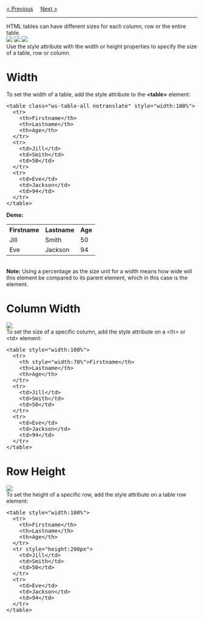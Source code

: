 <a href="/HTML/Tables/Borders.md">&lt; Previous</a>
&nbsp;&nbsp;&nbsp;
<a href="/HTML/Tables/Headers.md">Next &gt;</a>
<hr>
HTML tables can have different sizes for each column, row or the entire table.
<br>
<img src="https://i.imgur.com/tueJN6M.png">
<img src="https://i.imgur.com/0w8tsoA.png">
<img src="https://i.imgur.com/APg9ROf.png">
<br>
Use the style attribute with the width or height properties to specify the size of a table, row or column.
<h1>Width</h1>
To set the width of a table, add the style attribute to the <b>&lt;table&gt;</b> element:
<pre>
&lt;table class="ws-table-all notranslate" style="width:100%"&gt;
  &lt;tr&gt;
    &lt;th&gt;Firstname&lt;/th&gt;
    &lt;th&gt;Lastname&lt;/th&gt;
    &lt;th&gt;Age&lt;/th&gt;
  &lt;/tr&gt;
  &lt;tr&gt;
    &lt;td&gt;Jill&lt;/td&gt;
    &lt;td&gt;Smith&lt;/td&gt;
    &lt;td&gt;50&lt;/td&gt;
  &lt;/tr&gt;
  &lt;tr&gt;
    &lt;td&gt;Eve&lt;/td&gt;
    &lt;td&gt;Jackson&lt;/td&gt;
    &lt;td&gt;94&lt;/td&gt;
  &lt;/tr&gt;
&lt;/table&gt;
</pre>
<b>Demo:</b>
<br>
<table class="ws-table-all notranslate" width="100%">
  <tr>
    <th>Firstname</th>
    <th>Lastname</th>
    <th>Age</th>
  </tr>
  <tr>
    <td>Jill</td>
    <td>Smith</td>
    <td>50</td>
  </tr>
  <tr>
    <td>Eve</td>
    <td>Jackson</td>
    <td>94</td>
  </tr>
</table>
<br>
<b>Note:</b> Using a percentage as the size unit for a width means how wide will this element be compared to its parent element, which in this case is the <body> element.
<h1>Column Width</h1>
<img src="https://i.imgur.com/5NfpKNh.png">
<br>
To set the size of a specific column, add the style attribute on a &lt;th&gt; or &lt;td&gt; element:
<pre>
&lt;table style="width:100%"&gt;
  &lt;tr&gt;
    &lt;th style="width:70%">Firstname&lt;/th&gt;
    &lt;th&gt;Lastname&lt;/th&gt;
    &lt;th&gt;Age&lt;/th&gt;
  &lt;/tr&gt;
  &lt;tr&gt;
    &lt;td&gt;Jill&lt;/td&gt;
    &lt;td&gt;Smith&lt;/td&gt;
    &lt;td&gt;50&lt;/td&gt;
  &lt;/tr&gt;
  &lt;tr&gt;
    &lt;td&gt;Eve&lt;/td&gt;
    &lt;td&gt;Jackson&lt;/td&gt;
    &lt;td&gt;94&lt;/td&gt;
  &lt;/tr&gt;
&lt;/table&gt;
</pre>
<h1>Row Height</h1>
<img src="https://i.imgur.com/hvrvC3C.png">
<br>
To set the height of a specific row, add the style attribute on a table row element:
<pre>
&lt;table style="width:100%"&gt;
  &lt;tr&gt;
    &lt;th&gt;Firstname&lt;/th&gt;
    &lt;th&gt;Lastname&lt;/th&gt;
    &lt;th&gt;Age&lt;/th&gt;
  &lt;/tr&gt;
  &lt;tr style="height:200px"&gt;
    &lt;td&gt;Jill&lt;/td&gt;
    &lt;td&gt;Smith&lt;/td&gt;
    &lt;td&gt;50&lt;/td&gt;
  &lt;/tr&gt;
  &lt;tr&gt;
    &lt;td&gt;Eve&lt;/td&gt;
    &lt;td&gt;Jackson&lt;/td&gt;
    &lt;td&gt;94&lt;/td&gt;
  &lt;/tr&gt;
&lt;/table&gt;
</pre>
